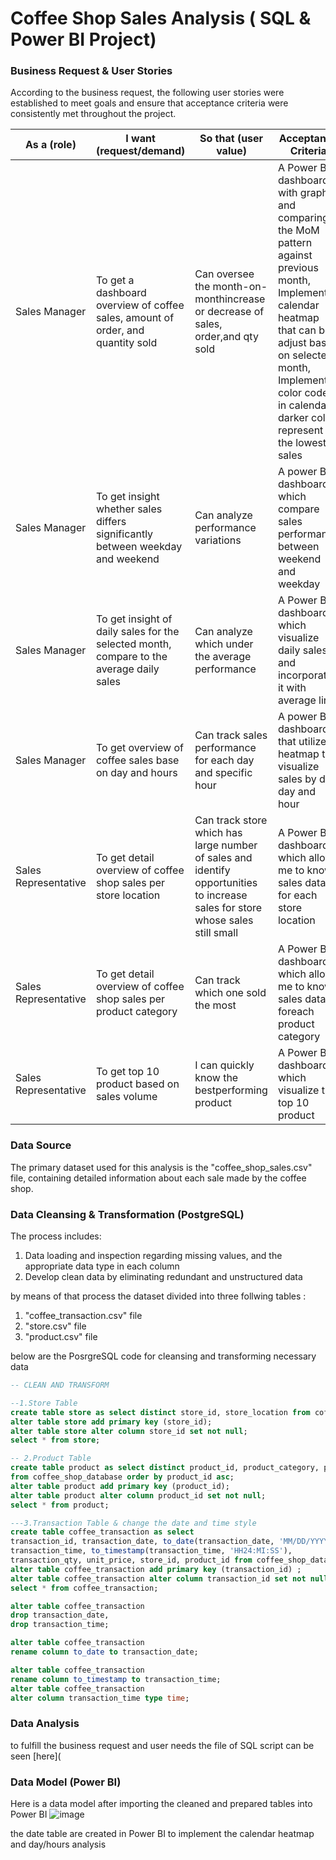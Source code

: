 # Coffee Shop Sales Analysis ( SQL & Power BI Project)


### Business Request & User Stories
According to the business request, the following user stories were established to meet  goals and ensure that acceptance criteria were consistently met throughout the project.

|As a (role)| I want (request/demand) | So that (user value) | Acceptance Criteria |
|-----------|-------------------------|----------------------|---------------------|
|Sales Manager| To get a dashboard overview of coffee sales, amount of order, and quantity sold|Can oversee the month-on-monthincrease or decrease of sales, order,and qty sold |A Power BI dashboard with graphs and comparing the MoM pattern against previous month, Implement calendar heatmap that can be adjust based on selected month, Implement color code in calendar, darker color represent the lowest sales |
|Sales Manager| To get insight whether sales differs significantly between weekday and weekend|Can analyze performance variations|A power BI dashboard which compare sales performance between weekend and weekday|
|Sales Manager|To get insight of daily sales for the selected month, compare to the average daily sales| Can analyze which under the average performance |A Power BI dashboard which visualize daily sales and incorporate it with average line|
|Sales Manager|To get overview of coffee sales base on day and hours |Can track sales performance for each day and specific hour| A power BI dashboard that utilize heatmap to visualize sales by day day and hour|
|Sales Representative|To get detail overview of coffee shop sales per store location |Can track store which has large number of sales and identify opportunities to increase sales for store whose sales still small |A Power BI dashboard which allows me to know sales data for each store location|
|Sales Representative| To get detail overview of coffee shop sales per product category |Can track which one sold the most|A Power BI dashboard which allows me to know sales data foreach product category|
|Sales Representative|To get top 10 product based on sales volume | I can quickly know the bestperforming product |A Power BI dashboard which visualize the top 10 product|

### Data Source
The primary dataset used for this analysis is the "coffee_shop_sales.csv" file, containing detailed information about each sale made by the coffee shop.

### Data Cleansing & Transformation (PostgreSQL)
The process includes:
   1. Data loading and inspection regarding missing values, and the appropriate data type in each column 
   2. Develop clean data by eliminating redundant and unstructured data


by means of that process the dataset divided into three follwing tables :
   1. "coffee_transaction.csv" file
   2. "store.csv" file
   3. "product.csv" file 

below are the PosrgreSQL code for cleansing and transforming necessary data 

```sql
-- CLEAN AND TRANSFORM

--1.Store Table
create table store as select distinct store_id, store_location from coffee_shop_database;
alter table store add primary key (store_id);
alter table store alter column store_id set not null;
select * from store;

-- 2.Product Table
create table product as select distinct product_id, product_category, product_type, product_detail 
from coffee_shop_database order by product_id asc;
alter table product add primary key (product_id);
alter table product alter column product_id set not null;
select * from product;

---3.Transaction Table & change the date and time style
create table coffee_transaction as select 
transaction_id, transaction_date, to_date(transaction_date, 'MM/DD/YYYY'),
transaction_time, to_timestamp(transaction_time, 'HH24:MI:SS'), 
transaction_qty, unit_price, store_id, product_id from coffee_shop_database;
alter table coffee_transaction add primary key (transaction_id) ;
alter table coffee_transaction alter column transaction_id set not null;
select * from coffee_transaction;

alter table coffee_transaction
drop transaction_date,
drop transaction_time;

alter table coffee_transaction
rename column to_date to transaction_date;

alter table coffee_transaction
rename column to_timestamp to transaction_time;
alter table coffee_transaction
alter column transaction_time type time;
```
### Data Analysis 
to fulfill the business request and user needs the file of SQL script can be seen [here](

### Data Model (Power BI)
Here is a data model after importing the cleaned and prepared tables into Power BI
![image](https://github.com/user-attachments/assets/d5de4078-1515-4c94-bbdc-68baaf6e95be)

the date table are created in Power BI to implement the calendar heatmap and day/hours analysis


